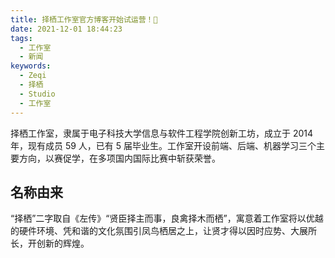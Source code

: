 ```yaml
---
title: 择栖工作室官方博客开始试运营！🎉
date: 2021-12-01 18:44:23
tags:
  - 工作室
  - 新闻
keywords:
  - Zeqi
  - 择栖
  - Studio
  - 工作室
---
```


择栖工作室，隶属于电子科技大学信息与软件工程学院创新工坊，成立于 2014 年，现有成员 59 人，已有 5 届毕业生。工作室开设前端、后端、机器学习三个主要方向，以赛促学，在多项国内国际比赛中斩获荣誉。

<!-- more -->

## 名称由来

“择栖”二字取自《左传》“贤臣择主而事，良禽择木而栖”，寓意着工作室将以优越的硬件环境、凭和谐的文化氛围引凤鸟栖居之上，让贤才得以因时应势、大展所长，开创新的辉煌。
